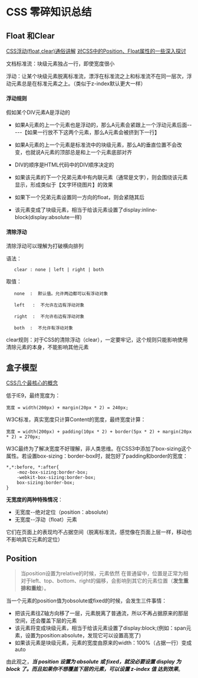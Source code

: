 # CSS 零碎知识总结

## Float 和Clear

[CSS浮动(float,clear)通俗讲解](http://www.cnblogs.com/iyangyuan/archive/2013/03/27/2983813.html)
[对CSS中的Position、Float属性的一些深入探讨](http://www.cnblogs.com/coffeedeveloper/p/3145790.html)

文档标准流：块级元素独占一行，即使宽度很小

浮动：让某个块级元素脱离标准流，漂浮在标准流之上和标准流不在同一层次，浮动元素总是在标准元素之上。（类似于z-index默认更大一样）

#### 浮动规则
假如某个DIV元素A是浮动的
+ 如果A元素的上一个元素也是浮动的，那么A元素会紧跟上一个浮动元素后面-----【如果一行放不下这两个元素，那么A元素会被挤到下一行】

+ 如果A元素的上一个元素是标准流中的块级元素，那么A的垂直位置不会改变，也就说A元素的顶部总是和上一个元素底部对齐

+ DIV的顺序是HTML代码中的DIV顺序决定的

+ 如果该元素的下一个兄弟元素中有内联元素（通常是文字），则会围绕该元素显示，形成类似于【文字环绕图片】的效果
+ 如果下一个兄弟元素设置同一方向的float，则会紧随其后
+ 该元素变成了块级元素，相当于给该元素设置了display:inline-block(display:absolute一样)



####  清除浮动

  清除浮动可以理解为打破横向排列

  语法：

       clear : none | left | right | both
取值：

       none  :  默认值。允许两边都可以有浮动对象

       left   :  不允许左边有浮动对象

       right  :  不允许右边有浮动对象

       both  :  不允许有浮动对象


 clear规则：对于CSS的清除浮动（clear），一定要牢记，这个规则只能影响使用清除元素的本身，不能影响其他元素

## 盒子模型

  [CSS几个最核心的概念](http://geekplux.com/2014/04/25/several_core_concepts_of_css.html)

低于IE9，最终宽度为：

	宽度 = width(200px) + margin(20px * 2) = 240px;

W3C标准，真实宽度只计算Content的宽度，最终宽度计算：
	
	宽度 = width(200px) + padding(10px * 2) + border(5px * 2) + margin(20px * 2) = 270px;


W3C最终为了解决宽度不好理解，非人类思维。在CSS3中添加了box-sizing这个属性。若设置box-sizing：border-box时，就包好了padding和border的宽度：

```
*,*:before, *:after{
	-moz-box-sizing:border-box;
	-webkit-box-sizing:border-box;
	box-sizing:border-box;
}

```


**无宽度的两种特殊情况**：
+ 无宽度--绝对定位（position：absolute）
+ 无宽度--浮动（float）元素

它们在页面上的表现均不占据空间（脱离标准流，感觉像在页面上层一样，移动也不影响其它元素的定位）

## Position

> 当position设置为relative的时候，元素依然 在普通留中，位置是正常为相对于left、top、bottom、right的偏移，会影响到其它的元素位置（**发生重排和重绘**）。

当一个元素的position值为obsolute或fixed的时候，会发生三件事情：

+ 把该元素往Z轴方向移了一层，元素脱离了普通流，所以不再占据原来的那层空间，还会覆盖下层的元素
+ 该元素将变成块级元素，相当于给该元素设置了display:block;(例如：span元素，设置为position:absolute，发现它可以设置高宽了)
+ 如果该元素是块级元素，元素的宽度由原来的width：100%（占据一行）变成auto


由此观之，***当 position 设置为 absolute 或 fixed，就没必要设置 display 为 block 了。而且如果你不想覆盖下层的元素，可以设置 z-index 值 达到效果***。













